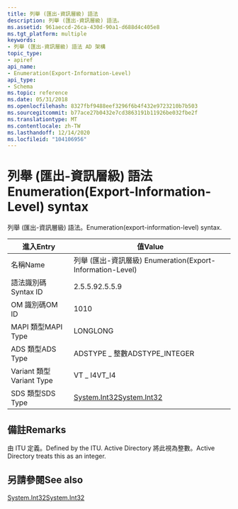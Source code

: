 ```yaml
---
title: 列舉 (匯出-資訊層級) 語法
description: 列舉 (匯出-資訊層級) 語法。
ms.assetid: 961aeccd-26ca-430d-90a1-d688d4c405e8
ms.tgt_platform: multiple
keywords:
- 列舉 (匯出-資訊層級) 語法 AD 架構
topic_type:
- apiref
api_name:
- Enumeration(Export-Information-Level)
api_type:
- Schema
ms.topic: reference
ms.date: 05/31/2018
ms.openlocfilehash: 8327fbf9488eef3296f6b4f432e9723210b7b503
ms.sourcegitcommit: b77ace27b0432e7cd3863191b11926be032fbe2f
ms.translationtype: MT
ms.contentlocale: zh-TW
ms.lasthandoff: 12/14/2020
ms.locfileid: "104106956"
---
```

# <a name="enumerationexport-information-level-syntax"></a><span data-ttu-id="75d2d-104">列舉 (匯出-資訊層級) 語法</span><span class="sxs-lookup"><span data-stu-id="75d2d-104">Enumeration(Export-Information-Level) syntax</span></span>

<span data-ttu-id="75d2d-105">列舉 (匯出-資訊層級) 語法。</span><span class="sxs-lookup"><span data-stu-id="75d2d-105">Enumeration(export-information-level) syntax.</span></span>



| <span data-ttu-id="75d2d-106">進入</span><span class="sxs-lookup"><span data-stu-id="75d2d-106">Entry</span></span> | <span data-ttu-id="75d2d-107">值</span><span class="sxs-lookup"><span data-stu-id="75d2d-107">Value</span></span> |
|--------------|---------------------------------------------------------------------------|
| <span data-ttu-id="75d2d-108">名稱</span><span class="sxs-lookup"><span data-stu-id="75d2d-108">Name</span></span>         | <span data-ttu-id="75d2d-109">列舉 (匯出-資訊層級) </span><span class="sxs-lookup"><span data-stu-id="75d2d-109">Enumeration(Export-Information-Level)</span></span>                                     |
| <span data-ttu-id="75d2d-110">語法識別碼</span><span class="sxs-lookup"><span data-stu-id="75d2d-110">Syntax ID</span></span>    | <span data-ttu-id="75d2d-111">2.5.5.9</span><span class="sxs-lookup"><span data-stu-id="75d2d-111">2.5.5.9</span></span>                                                                   |
| <span data-ttu-id="75d2d-112">OM 識別碼</span><span class="sxs-lookup"><span data-stu-id="75d2d-112">OM ID</span></span>        | <span data-ttu-id="75d2d-113">10</span><span class="sxs-lookup"><span data-stu-id="75d2d-113">10</span></span>                                                                        |
| <span data-ttu-id="75d2d-114">MAPI 類型</span><span class="sxs-lookup"><span data-stu-id="75d2d-114">MAPI Type</span></span>    | <span data-ttu-id="75d2d-115">LONG</span><span class="sxs-lookup"><span data-stu-id="75d2d-115">LONG</span></span>                                                                      |
| <span data-ttu-id="75d2d-116">ADS 類型</span><span class="sxs-lookup"><span data-stu-id="75d2d-116">ADS Type</span></span>     | <span data-ttu-id="75d2d-117">ADSTYPE \_ 整數</span><span class="sxs-lookup"><span data-stu-id="75d2d-117">ADSTYPE\_INTEGER</span></span>                                                          |
| <span data-ttu-id="75d2d-118">Variant 類型</span><span class="sxs-lookup"><span data-stu-id="75d2d-118">Variant Type</span></span> | <span data-ttu-id="75d2d-119">VT \_ I4</span><span class="sxs-lookup"><span data-stu-id="75d2d-119">VT\_I4</span></span>                                                                    |
| <span data-ttu-id="75d2d-120">SDS 類型</span><span class="sxs-lookup"><span data-stu-id="75d2d-120">SDS Type</span></span>     | [<span data-ttu-id="75d2d-121">System.Int32</span><span class="sxs-lookup"><span data-stu-id="75d2d-121">System.Int32</span></span>](/dotnet/api/system.int32) |



## <a name="remarks"></a><span data-ttu-id="75d2d-122">備註</span><span class="sxs-lookup"><span data-stu-id="75d2d-122">Remarks</span></span>

<span data-ttu-id="75d2d-123">由 ITU 定義。</span><span class="sxs-lookup"><span data-stu-id="75d2d-123">Defined by the ITU.</span></span> <span data-ttu-id="75d2d-124">Active Directory 將此視為整數。</span><span class="sxs-lookup"><span data-stu-id="75d2d-124">Active Directory treats this as an integer.</span></span>

## <a name="see-also"></a><span data-ttu-id="75d2d-125">另請參閱</span><span class="sxs-lookup"><span data-stu-id="75d2d-125">See also</span></span>

<dl> <dt>

[<span data-ttu-id="75d2d-126">System.Int32</span><span class="sxs-lookup"><span data-stu-id="75d2d-126">System.Int32</span></span>](/dotnet/api/system.int32)
</dt> </dl>

 

 
